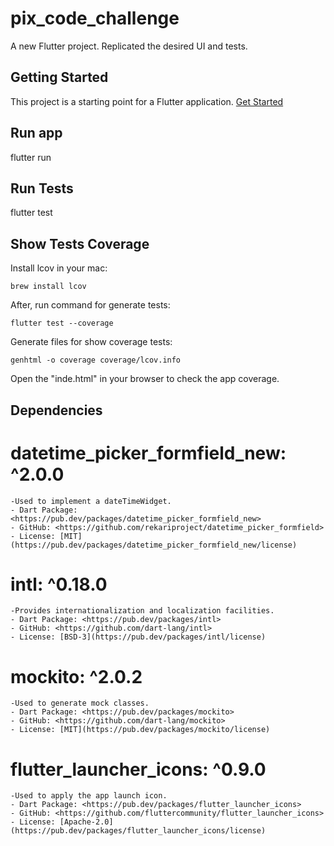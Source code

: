 # pix_code_challenge

A new Flutter project. Replicated the desired UI and tests.

## Getting Started
This project is a starting point for a Flutter application.
[Get Started](https://flutter.dev/docs/get-started/install)

## Run app
flutter run

## Run Tests
flutter test

## Show Tests Coverage

Install lcov in your mac:

```brew install lcov```

After, run command for generate tests:

```flutter test --coverage```

Generate files for show coverage tests:

```genhtml -o coverage coverage/lcov.info```

Open the "inde.html" in your browser to check the app coverage.

## Dependencies

  # datetime_picker_formfield_new: ^2.0.0
    -Used to implement a dateTimeWidget.
    - Dart Package: <https://pub.dev/packages/datetime_picker_formfield_new>
    - GitHub: <https://github.com/rekariproject/datetime_picker_formfield>
    - License: [MIT](https://pub.dev/packages/datetime_picker_formfield_new/license)

  # intl: ^0.18.0
    -Provides internationalization and localization facilities.
    - Dart Package: <https://pub.dev/packages/intl>
    - GitHub: <https://github.com/dart-lang/intl>
    - License: [BSD-3](https://pub.dev/packages/intl/license)

  # mockito: ^2.0.2
    -Used to generate mock classes.
    - Dart Package: <https://pub.dev/packages/mockito>
    - GitHub: <https://github.com/dart-lang/mockito>
    - License: [MIT](https://pub.dev/packages/mockito/license)

  # flutter_launcher_icons: ^0.9.0
    -Used to apply the app launch icon.
    - Dart Package: <https://pub.dev/packages/flutter_launcher_icons>
    - GitHub: <https://github.com/fluttercommunity/flutter_launcher_icons>
    - License: [Apache-2.0](https://pub.dev/packages/flutter_launcher_icons/license)